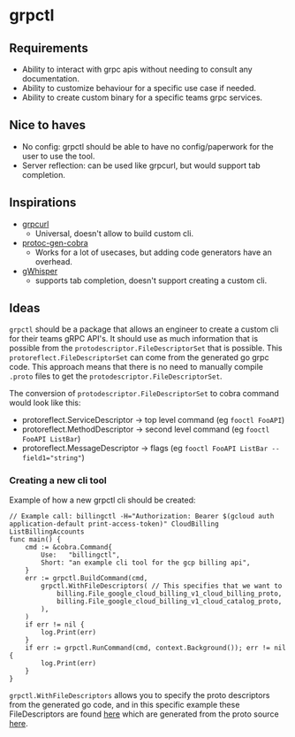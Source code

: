 # grpctl

## Requirements
- Ability to interact with grpc apis without needing to consult any documentation.
- Ability to customize behaviour for a specific use case if needed.
- Ability to create custom binary for a specific teams grpc services.

## Nice to haves

- No config: grpctl should be able to have no config/paperwork for the user to use the tool.
- Server reflection: can be used like grpcurl, but would support tab completion.

## Inspirations
- [grpcurl](https://github.com/fullstorydev/grpcurl)
  - Universal, doesn't allow to build custom cli.
- [protoc-gen-cobra](https://github.com/fiorix/protoc-gen-cobra)
  - Works for a lot of usecases, but adding code generators have an overhead.
- [gWhisper](https://github.com/IBM/gWhisper)
    - supports tab completion, doesn't support creating a custom cli.

## Ideas

`grpctl` should be a package that allows an engineer to create a custom cli for their teams gRPC API's.
It should use as much information that is possible from the `protodescriptor.FileDescriptorSet` that is possible. This `protoreflect.FileDescriptorSet` can come from the generated go grpc code.
This approach means that there is no need to manually compile `.proto` files to get the `protodescriptor.FileDescriptorSet`.

The conversion of `protodescriptor.FileDescriptorSet` to cobra command would look like this:
- protoreflect.ServiceDescriptor -> top level command (eg `fooctl FooAPI`)
- protoreflect.MethodDescriptor -> second level command (eg `fooctl FooAPI ListBar`)
- protoreflect.MessageDescriptor -> flags (eg `fooctl FooAPI ListBar --field1="string"`)

### Creating a new cli tool

Example of how a new grpctl cli should be created:
```golang
// Example call: billingctl -H="Authorization: Bearer $(gcloud auth application-default print-access-token)" CloudBilling ListBillingAccounts
func main() {
	cmd := &cobra.Command{
		Use:   "billingctl",
		Short: "an example cli tool for the gcp billing api",
	}
	err := grpctl.BuildCommand(cmd,
		grpctl.WithFileDescriptors( // This specifies that we want to 
			billing.File_google_cloud_billing_v1_cloud_billing_proto,
			billing.File_google_cloud_billing_v1_cloud_catalog_proto,
		),
	)
	if err != nil {
		log.Print(err)
	}
	if err := grpctl.RunCommand(cmd, context.Background()); err != nil {
		log.Print(err)
	}
}
```

`grpctl.WithFileDescriptors` allows you to specify the proto descriptors from the generated go code, and in this specific example these FileDescriptors are found [here](https://github.com/googleapis/go-genproto/blob/3a66f561d7aa4010d9715ecf4c19b19e81e19f3c/googleapis/cloud/billing/v1/cloud_billing.pb.go#L767) which are generated from the proto source [here](https://github.com/googleapis/googleapis/blob/987192dfddeb79d3262b9f9f7dbf092827f931ac/google/cloud/billing/v1/cloud_billing.proto).


